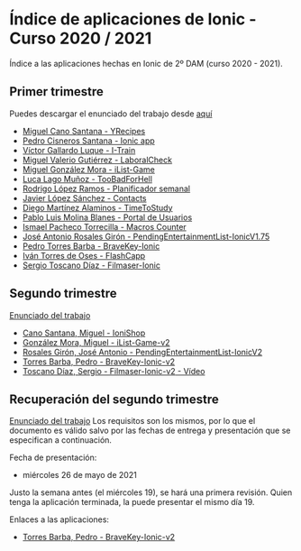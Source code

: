 # Índice de aplicaciones de Ionic - Curso 2020 / 2021

Índice a las aplicaciones hechas en Ionic de 2º DAM (curso 2020 - 2021).

## Primer trimestre

Puedes descargar el enunciado del trabajo desde [aquí](trabajo_ionic_v2.pdf)

* [Miguel Cano Santana - YRecipes](https://github.com/miguelcanosantana/YRecipes-App)
* [Pedro Cisneros Santana - Ionic app](https://github.com/PedroCisnerosSantana/ionicapp)
* [Víctor Gallardo Luque - I-Train](https://github.com/VictorGallardo/I-Train)
* [Miguel Valerio Gutiérrez - LaboralCheck](https://github.com/BeTheVal/LaboralCheck)
* [Miguel González Mora - iList-Game](https://github.com/Miguelgm1693/iList-Game)
* [Luca Lago Muñoz - TooBadForHell](https://github.com/ROMthesheep/TooBadForHell)
* [Rodrigo López Ramos - Planificador semanal](https://github.com/rodrigolopezramoss/Proyecto-Ionic-Planificador)
* [Javier López Sánchez - Contacts](https://github.com/javier-l0pez/Project1AD)
* [Diego Martínez Alaminos - TimeToStudy](https://github.com/diegomartinezalaminos/TimeToStudy)
* [Pablo Luis Molina Blanes - Portal de Usuarios](https://github.com/PabloLuisMolinaBlanes/ProyectoAD)
* [Ismael Pacheco Torrecilla - Macros Counter](https://github.com/ismaelpacheco13/macros-counter-ionic)
* [José Antonio Rosales Girón - PendingEntertainmentList-IonicV1.75](https://github.com/joseantoniorosales/PendingEntertainmentListV1.75)
* [Pedro Torres Barba - BraveKey-Ionic](https://github.com/torrespedrob/BraveKey-Ionic)
* [Iván Torres de Oses - FlashCapp](https://github.com/IvanTorres21/FlashCappIonic)
* [Sergio Toscano Díaz - Filmaser-Ionic](https://github.com/sergiotoscanodiaz/Filmaser-Ionic)

## Segundo trimestre

[Enunciado del trabajo](trabajo_ionic_trimestre_2.pdf)

* [Cano Santana, Miguel  - IoniShop](https://github.com/miguelcanosantana/IoniShop)
* [González Mora, Miguel - iList-Game-v2](https://github.com/Miguelgm1693/iList-Game-v2)
* [Rosales Girón, José Antonio - PendingEntertainmentList-IonicV2](https://github.com/joseantoniorosales/PendingEntertainmentListFB)
* [Torres Barba, Pedro - BraveKey-Ionic-v2](https://github.com/torrespedrob/BraveKey-Ionic-v2)
* [Toscano Díaz, Sergio  - Filmaser-Ionic-v2](https://github.com/sergiotoscanodiaz/Filmaser-Ionic-v2)[ - Vídeo](https://www.youtube.com/watch?v=fJmWwdBCVcI)

## Recuperación del segundo trimestre

[Enunciado del trabajo](trabajo_ionic_trimestre_2.pdf)
Los requisitos son los mismos, por lo que el documento es válido salvo por las fechas de entrega y presentación que se especifican a continuación.

Fecha de presentación:

* miércoles 26 de mayo de 2021

Justo la semana antes (el miércoles 19), se hará una primera revisión. Quien tenga la aplicación terminada, la puede presentar el mismo día 19. 

Enlaces a las aplicaciones:

* [Torres Barba, Pedro - BraveKey-Ionic-v2](https://github.com/torrespedrob/BraveKey-Ionic-v2)




